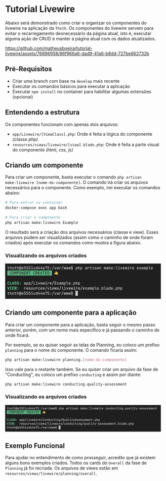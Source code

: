 # Tutorial Livewire

Abaixo será demonstrado como criar e organizar os componentes do livewire na aplicação da `Thoth`. Os componentes do livewire servem para evitar o recarregamento desnecessário da página atual, isto é, executar alguma ação de CRUD e manter a página atual com os dados atualizados.

https://github.com/matheusboeira/tutorial-livewire/assets/76896958/86f966a6-dad9-41a6-b8dd-727be662732b

## Pré-Requisitos

- Criar uma branch com base na `develop` mais recente
- Executar os comandos básicos para executar a aplicação
- Executar `npm install` no container para habilitar algumas extensões (opcional)

## Entendendo a estrutura

Os componentes funcionam com apenas dois arquivos:
  - `app/Livewire/[ViewClass].php`: Onde é feita a lógica do componente _(classe php)_
  - `resources/views/livewire/[view].blade.php`: Onde é feita a parte visual do componente _(html, css, js)_

## Criando um componente

Para criar um componente, basta executar o comando `php artisan make:livewire [nome-do-componente]`. O comando irá criar os arquivos necessários para o componente. Como exemplo, irei executar os comandos abaixo:

```bash
# Para entrar no container
docker-compose exec app bash
```

```bash
# Para criar o componente
php artisan make:livewire Example
```

O resultado será a criação dos arquivos necessários (classe e view). Esses arquivos podem ser visualizados (assim como o caminho de onde foram criados) após executar os comandos como mostra a figura abaixo.

### Visualizando os arquivos criados

![component created](/images/component-created.png)

## Criando um componente para a aplicação

Para criar um componente para a aplicação, basta seguir o mesmo passo anterior, porém, com um nome mais específico e já passando o caminho de onde ficará.

Por exemplo, se eu quiser seguir as telas de Planning, eu coloco um prefixo `planning` para o nome do componente. O comando ficaria assim:

```bash
php artisan make:livewire planning.[nome-do-componente]
```

Isso vale para o restante também. Se eu quiser criar um arquivo da fase de "Conducting", eu coloco um prefixo `conducting` e assim por diante:

```bash
php artisan make:livewire conducting.quality-assessment
```
### Visualizando os arquivos criados
![quality assessment created](/images/quality-assessment-created.png)

## Exemplo Funcional

Para ajudar no entendimento de como prosseguir, acredito que já existem alguns bons exemplos criados. Todos os cards do `Overall` da fase de `Planning` já foi recriada. Os arquivos de views estão em `resources/views/livewire/planning/overall`.






